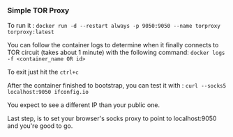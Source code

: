 ### **Simple TOR Proxy**
To run it :
`docker run -d --restart always -p 9050:9050 --name torproxy torproxy:latest`

You can follow the container logs to determine when it finally connects to TOR circuit (takes about 1 minute) with the following command:
`docker logs -f <container_name OR id>`

To exit just hit the `ctrl+c`

After the container finished to bootstrap, you can test it with :
`curl --socks5 localhost:9050 ifconfig.io`

You expect to see a different IP than your public one.

Last step, is to set your browser's socks proxy to point to localhost:9050 and you're good to go.
